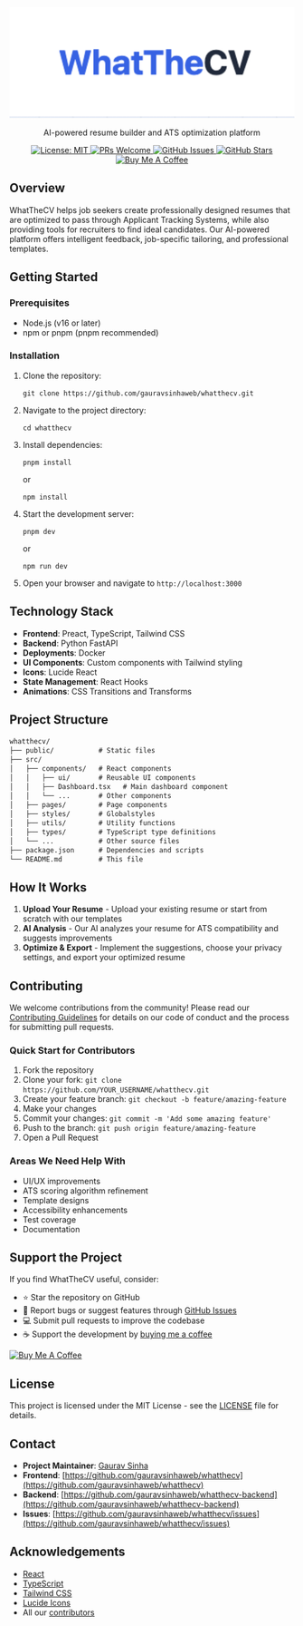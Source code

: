 <div align="center">
  <img src="public/assets/banner.png" alt="WhatTheCV" width="800"/>

  <p>AI-powered resume builder and ATS optimization platform</p>

  <a href="https://opensource.org/licenses/MIT">
    <img src="https://img.shields.io/badge/License-MIT-yellow.svg" alt="License: MIT" />
  </a>
  <a href="CONTRIBUTING.md">
    <img src="https://img.shields.io/badge/PRs-welcome-brightgreen.svg" alt="PRs Welcome" />
  </a>
  <a href="https://github.com/gauravsinhaweb/whatthecv/issues">
    <img src="https://img.shields.io/github/issues/gauravsinhaweb/whatthecv" alt="GitHub Issues" />
  </a>
  <a href="https://github.com/gauravsinhaweb/whatthecv/stargazers">
    <img src="https://img.shields.io/github/stars/gauravsinhaweb/whatthecv" alt="GitHub Stars" />
  </a>
  <a href="https://buymeacoffee.com/gauravsinha">
    <img src="https://img.shields.io/badge/Buy%20Me%20A%20Coffee-Support-yellow.svg" alt="Buy Me A Coffee" />
  </a>
</div>

## Overview

WhatTheCV helps job seekers create professionally designed resumes that are optimized to pass through Applicant Tracking Systems, while also providing tools for recruiters to find ideal candidates. Our AI-powered platform offers intelligent feedback, job-specific tailoring, and professional templates.

## Getting Started

### Prerequisites

- Node.js (v16 or later)
- npm or pnpm (pnpm recommended)

### Installation

1. Clone the repository:

   ```
   git clone https://github.com/gauravsinhaweb/whatthecv.git
   ```

2. Navigate to the project directory:

   ```
   cd whatthecv
   ```

3. Install dependencies:

   ```
   pnpm install
   ```

   or

   ```
   npm install
   ```

4. Start the development server:

   ```
   pnpm dev
   ```

   or

   ```
   npm run dev
   ```

5. Open your browser and navigate to `http://localhost:3000`

## Technology Stack

- **Frontend**: Preact, TypeScript, Tailwind CSS
- **Backend**: Python FastAPI
- **Deployments**: Docker
- **UI Components**: Custom components with Tailwind styling
- **Icons**: Lucide React
- **State Management**: React Hooks
- **Animations**: CSS Transitions and Transforms

## Project Structure

```
whatthecv/
├── public/           # Static files
├── src/
│   ├── components/   # React components
│   │   ├── ui/       # Reusable UI components
│   │   ├── Dashboard.tsx   # Main dashboard component
│   │   └── ...       # Other components
│   ├── pages/        # Page components
│   ├── styles/       # Globalstyles
│   ├── utils/        # Utility functions
│   ├── types/        # TypeScript type definitions
│   └── ...           # Other source files
├── package.json      # Dependencies and scripts
└── README.md         # This file
```

## How It Works

1. **Upload Your Resume** - Upload your existing resume or start from scratch with our templates
2. **AI Analysis** - Our AI analyzes your resume for ATS compatibility and suggests improvements
3. **Optimize & Export** - Implement the suggestions, choose your privacy settings, and export your optimized resume

## Contributing

We welcome contributions from the community! Please read our [Contributing Guidelines](CONTRIBUTING.md) for details on our code of conduct and the process for submitting pull requests.

### Quick Start for Contributors

1. Fork the repository
2. Clone your fork: `git clone https://github.com/YOUR_USERNAME/whatthecv.git`
3. Create your feature branch: `git checkout -b feature/amazing-feature`
4. Make your changes
5. Commit your changes: `git commit -m 'Add some amazing feature'`
6. Push to the branch: `git push origin feature/amazing-feature`
7. Open a Pull Request

### Areas We Need Help With

- UI/UX improvements
- ATS scoring algorithm refinement
- Template designs
- Accessibility enhancements
- Test coverage
- Documentation

## Support the Project

If you find WhatTheCV useful, consider:

- ⭐ Star the repository on GitHub
- 🐛 Report bugs or suggest features through [GitHub Issues](https://github.com/gauravsinhaweb/whatthecv/issues)
- 💻 Submit pull requests to improve the codebase
- ☕ Support the development by [buying me a coffee](https://buymeacoffee.com/gauravsinha)

[![Buy Me A Coffee](https://www.buymeacoffee.com/assets/img/custom_images/orange_img.png)](https://buymeacoffee.com/gauravsinha)

## License

This project is licensed under the MIT License - see the [LICENSE](LICENSE) file for details.

## Contact

- **Project Maintainer**: [Gaurav Sinha](https://x.com/defigoro)
- **Frontend**: [https://github.com/gauravsinhaweb/whatthecv](https://github.com/gauravsinhaweb/whatthecv)
- **Backend**: [https://github.com/gauravsinhaweb/whatthecv-backend](https://github.com/gauravsinhaweb/whatthecv-backend)
- **Issues**: [https://github.com/gauravsinhaweb/whatthecv/issues](https://github.com/gauravsinhaweb/whatthecv/issues)

## Acknowledgements

- [React](https://reactjs.org/)
- [TypeScript](https://www.typescriptlang.org/)
- [Tailwind CSS](https://tailwindcss.com/)
- [Lucide Icons](https://lucide.dev/)
- All our [contributors](https://github.com/gauravsinhaweb/whatthecv/graphs/contributors)
